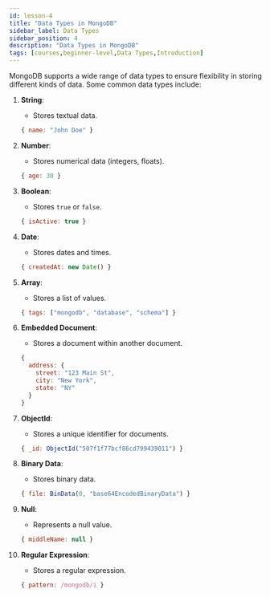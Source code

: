```yaml
---
id: lesson-4
title: "Data Types in MongoDB"
sidebar_label: Data Types
sidebar_position: 4
description: "Data Types in MongoDB"
tags: [courses,beginner-level,Data Types,Introduction]
---
```



MongoDB supports a wide range of data types to ensure flexibility in storing different kinds of data. Some common data types include:

1. **String**:
   - Stores textual data.
   ```javascript
   { name: "John Doe" }
   ```

2. **Number**:
   - Stores numerical data (integers, floats).
   ```javascript
   { age: 30 }
   ```

3. **Boolean**:
   - Stores `true` or `false`.
   ```javascript
   { isActive: true }
   ```

4. **Date**:
   - Stores dates and times.
   ```javascript
   { createdAt: new Date() }
   ```

5. **Array**:
   - Stores a list of values.
   ```javascript
   { tags: ["mongodb", "database", "schema"] }
   ```

6. **Embedded Document**:
   - Stores a document within another document.
   ```javascript
   {
     address: {
       street: "123 Main St",
       city: "New York",
       state: "NY"
     }
   }
   ```

7. **ObjectId**:
   - Stores a unique identifier for documents.
   ```javascript
   { _id: ObjectId("507f1f77bcf86cd799439011") }
   ```

8. **Binary Data**:
   - Stores binary data.
   ```javascript
   { file: BinData(0, "base64EncodedBinaryData") }
   ```

9. **Null**:
   - Represents a null value.
   ```javascript
   { middleName: null }
   ```

10. **Regular Expression**:
    - Stores a regular expression.
    ```javascript
    { pattern: /mongodb/i }
    ``` 